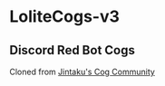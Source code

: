 # LoliteCogs-v3
 Discord Red Bot Cogs
---
Cloned from [Jintaku's Cog Community](https://github.com/Jintaku/Jintaku-Cogs-V3)